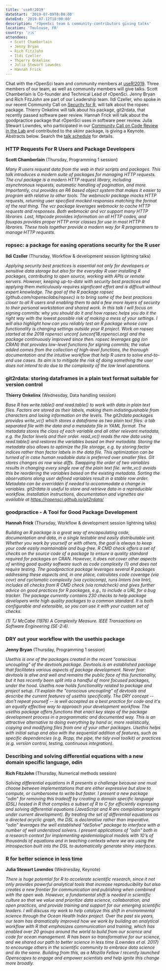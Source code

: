 ```yaml
---
title: 'useR!2019'
dateStart: '2019-07-09T8:00:00'
dateEnd: '2019-07-12T18:00:00'
description: 'rOpenSci team & community-contributors giving talks'
location: 'Toulouse, FR'
country: '🇫🇷'
attendees:
  - Scott Chamberlain
  - Jenny Bryan
  - Rich FitzJohn
  - Ildi Czeller
  - Thierry Onkelinx
  - Julia Stewart Lowndes
  - Hannah Frick
---
```


Chat with the rOpenSci team and community members at [useR!2019](http://www.user2019.fr/). Three members of our team, as well as community members will give talks. Scott Chamberlain is Co-founder and Technical Lead of rOpenSci. Jenny Bryan and Rich FitzJohn are part of our Leadership team. Ildi Czeller, who spoke in our recent Community Call on [Security for R](/commcalls/2019-05-07/), will talk about the ropsec package. Thierry Onkelinx will talk about his package, git2rdata, that recently passed software peer review. Hannah Frick will talk about the goodpractice package that rOpenSci uses in software peer review. Julia Stewart Lowndes, who participated in our [Community Call on Code Review in the Lab](/blog/2018/11/29/codereview/) and contributed to the skimr package, is giving a Keynote. Abstracts below. Search the [talk schedule](http://www.user2019.fr/talk_schedule/) for details.


### HTTP Requests For R Users and Package Developers

__Scott Chamberlain__ (Thursday, Programming 1 session)


_Many R users request data from the web in their scripts and packages. This talk introduces a modern suite of packages for managing HTTP requests. The crul package is a modern HTTP request library, including asynchronous requests, automatic handling of pagination, and more. Importantly, crul provides an R6 based object system that makes it easier to program with relative to other tools. The webmockr package mocks HTTP requests, returning user specified mocked responses matching the format of the real thing. The vcr package leverages webmockr to cache HTTP requests and responses. Both webmockr and vcr support many HTTP libraries. Last, httpcode provides information on all HTTP codes, and fauxpas provides proper HTTP error classes for use in most HTTP R libraries. These tools together provide a modern way for R programmers to manage HTTP requests._



### ropsec: a package for easing operations security for the R user

__Ildi Czeller__ (Thursday, Workflow & development session lightning talks)


_Applying security best practices is essential not only for developers or sensitive data storage but also for the everyday R user installing R packages, contributing to open source, working with APIs or remote servers. However, keeping up-to-date with security best practices and applying them meticulously requires significant effort and is difficult without expert knowledge.    The goal of the R package ropsec (github.com/ropenscilabs/ropsec) is to bring some of the best practices closer to all R users and enabling them to add a few more layers of security to their personal workstation and shared work.    In this talk I will focus on signing commits: why you should do it and how ropsec helps you do it the right way with the lowest possible risk of making a mess of your settings. I will also highlight how can you reliably test an R package whose core functionality is changing settings outside your R project.   Work on ropsec started at the 2018 ropensci unconf (unconf18.ropensci.org) and the package continuously improved since then. ropsec leverages gpg (on CRAN) that provides low-level functions for signing commits; the value added comes from the collection of high-level functions, the thorough documentation and the intuitive workflow that help R users to solve end-to-end use cases. Its aim is to mitigate the risk of doing something the user does not intend to do due to the complexity of the low level operations._



### git2rdata: storing dataframes in a plain text format suitable for version control

__Thierry Onkelinx__ (Wednesday, Data handling session)


_Base R has write.table() and read.table() to work with data in plain text files. Factors are stored as their labels, making them indistinguishable from characters and losing information on the levels. The git2rdata packages provides write\_vc() which stores a dataframe as two plain text files: a tab separated file with the data and a metadata file in YAML format. The metadata stores the class of each variable and all other relevant metadata, e.g. the factor levels and their order. read\_vc() reads the raw data using read.table() and restores the variables based on their metadata. Storing the metadata also allows to optimize the file storage, e.g. by storing factor indices rather than factor labels in the data file. This optimization can be turned of in case human readable data is preferred over smaller files. Git stores changes as row wise diffs. Swapping the order of two variables results in changing every single row of the plain text file. write\_vc() avoids this be reordering the variables based on the existing metadata. Sorting the observations along user defined variables result in a stable row order. Metadata can be overridden if needed to accommodate a change in variables. git2rdata is useful to store and retrieve data in a reproducible workflow. Installation instructions, documentation and vignettes are available at https://ropensci.github.io/git2rdata/_



### goodpractice - A Tool for Good Package Development

__Hannah Frick__ (Thursday, Workflow & development session lightning talks)


_Building an R package is a great way of encapsulating code, documentation and data, in a single testable and easily distributable unit. Whether you work by yourself or with others, the goal is always to keep your code easily maintainable and bug-free. R CMD check offers a set of checks on the source code of a package to ensure a quality standard required for packages on CRAN. However, it does not cover other aspects of writing good quality software such as code complexity (1) and does not require testing. The goodpractice package leverages several R packages addressing these aspects and, in one place, calculates code coverage (via covr) and cyclomatic complexity (via cyclocomp), runs linters (via lintr), includes all checks from R CMD check (via rcmdcheck) and gives further advice on good practices for R packages, e.g., to include a URL for a bug tracker. The package currently contains 230 checks to help package developers write high quality packages to a common standard. It is both configurable and extensible, so you can use it with your custom set of checks._

_(1) TJ McCabe (1976) A Complexity Measure. IEEE Transactions on Software Engineering (SE-2:4)._



### DRY out your workflow with the usethis package

__Jenny Bryan__ (Thursday, Programming 1 session)


_Usethis is one of the packages created in the recent "conscious uncoupling" of the devtools package. Devtools is an established package that facilitates various aspects of package development. Never fear: devtools is alive and well and remains the public face of this functionality, but it has recently been split into a handful of more focused packages, under the hood. Usethis now holds functionality related to package and project setup. I'll explain the "conscious uncoupling" of devtools and describe the current features of usethis specifically. The DRY concept -- don't repeat yourself -- is well accepted as a best practice for code and it's an equally effective way to approach your development workflow. The usethis package offers functions that enact key steps of the package development process in a programmatic and documented way. This is an attractive alternative to doing everything by hand or, more realistically, copying and modifying files from one of your other packages. Usethis helps with initial setup and also with the sequential addition of features, such as specific dependencies (e.g. Rcpp, the pipe, the tidy eval toolkit) or practices (e.g. version control, testing, continuous integration)._


### Describing and solving differential equations with a new domain specific language, odin

__Rich FitzJohn__ (Thursday, Numerical methods session)


_Solving differential equations in R presents a challenge because one must choose between implementations that are either expressive but slow to compute, or cumbersome to write but faster. I present a new package "odin" for removing this tradeoff by creating a domain specific language (DSL) hosted in R that compiles a subset of R to C for efficiently expressing and solving differential equations (JavaScript and R are compilation targets under current development). By treating the set of differential equations as a directed acyclic graph, the DSL is declarative rather than imperative. "odin" leverages the well established "deSolve" package to interface with a number of well understood solvers. I present applications of "odin" both in a research context for implementing epidemiological models with 10's of thousands of equations and in teaching contexts where we are using the introspection built into the DSL to automatically generate shiny interfaces._



### R for better science in less time

__Julia Stewart Lowndes__ (Wednesday, Keynote)


_There is huge potential for R to accelerate scientific research, since it not only provides powerful analytical tools that increase reproducibility but also creates a new frontier for communication and publishing when combined with the open web. However, a fundamental shift is needed in scientific culture so that we value and prioritize data science, collaboration, and open practices, and provide training and support for our emerging scientific leaders. I will discuss my work to help catalyze this shift in environmental science through the Ocean Health Index project. Over the past six years, our team has dramatically improved how we work by building an analytical workflow with R that emphasizes communication and training, which has enabled over 20 groups around the world to build from our science and code for ocean management. R has been so transformative for our science, and we shared our path to better science in less time (Lowndes et al. 2017) to encourage others in the scientific community to embrace data science and do the same. Building from this, as a Mozilla Fellow I recently launched Openscapes to engage and empower scientists and help ignite this change more broadly._
